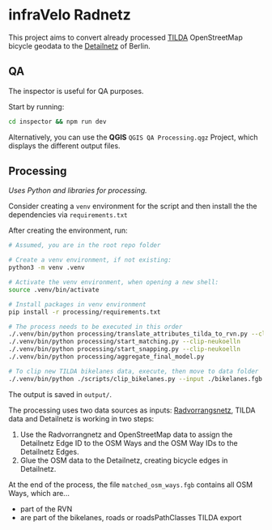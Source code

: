 # infraVelo Radnetz

This project aims to convert already processed [TILDA](https://tilda-geo.de/) OpenStreetMap bicycle geodata to the [Detailnetz](https://gdi.berlin.de/geonetwork/geonetwork/api/records/cf374cd3-d0b8-3e6a-92c3-75e18dd595a1) of Berlin.

## QA
The inspector is useful for QA purposes.

Start by running:
```sh
cd inspector && npm run dev
```

Alternatively, you can use the **QGIS** `QGIS QA Processing.qgz` Project, which displays the different output files.

## Processing

*Uses Python and libraries for processing.*

Consider creating a `venv` environment for the script and then install the the dependencies via `requirements.txt`

After creating the environment, run:
```sh
# Assumed, you are in the root repo folder

# Create a venv environment, if not existing:
python3 -m venv .venv

# Activate the venv environment, when opening a new shell:
source .venv/bin/activate

# Install packages in venv environment
pip install -r processing/requirements.txt

# The process needs to be executed in this order
./.venv/bin/python processing/translate_attributes_tilda_to_rvn.py --clip-neukoelln
./.venv/bin/python processing/start_matching.py --clip-neukoelln
./.venv/bin/python processing/start_snapping.py --clip-neukoelln
./.venv/bin/python processing/aggregate_final_model.py

# To clip new TILDA bikelanes data, execute, then move to data folder
./.venv/bin/python ./scripts/clip_bikelanes.py --input ./bikelanes.fgb --clip-features ./data/"Berlin Bezirke.gpkg" --output "./TILDA Radwege Berlin.fgb"
```

The output is saved in `output/`.

The processing uses two data sources as inputs: [Radvorrangsnetz](https://tilda-geo.de/regionen/berlin?map=9.9/52.518/13.372&config=1swjsz2.5ount0.4qfsxw.2t61&data=radverkehrsnetz--v&v=2), TILDA data and Detailnetz  is working in two steps:

1. Use the Radvorrangnetz and OpenStreetMap data to assign the Detailnetz Edge ID to the OSM Ways and the OSM Way IDs to the Detailnetz Edges.
2. Glue the OSM data to the Detailnetz, creating bicycle edges in Detailnetz.

At the end of the process, the file `matched_osm_ways.fgb` contains all OSM Ways, which are...
* part of the RVN
* are part of the bikelanes, roads or roadsPathClasses TILDA export